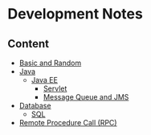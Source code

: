 # Development Notes

## Content
* [Basic and Random](/basicRandom/basic-random.md)
* [Java]()
  * [Java EE](/java/javaee.md)
    * [Servlet](/java/javaee.md)
    * [Message Queue and JMS](/java/jms.md)
* [Database]()
  * [SQL](/database/sql.md)
* [Remote Procedure Call (RPC)](/otherTopics/rpc.md)
